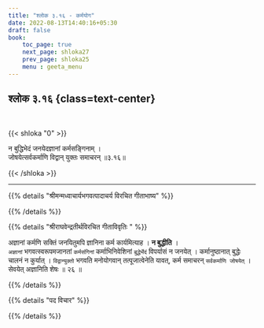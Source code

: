 ```yaml
---
title: "श्लोक ३.१६ - कर्मयोग"
date: 2022-08-13T14:40:16+05:30
draft: false
book:
    toc_page: true
    next_page: shloka27
    prev_page: shloka25
    menu : geeta_menu
---
```




## श्लोक ३.१६ {class=text-center}

<br/>

{{< shloka  "0"  >}}

न बुद्धिभेदं जनयेदज्ञानां कर्मसङ्गिनाम् ।  
जोषयेत्सर्वकर्माणि विद्वान् युक्तः समाचरन् ॥३.१६॥ 

{{< /shloka >}}

---


{{% details "श्रीमन्मध्वाचार्यभगवत्पादाचर्य विरचित  गीताभाष्य" %}}



{{% /details %}}



{{% details "श्रीराघवेन्द्रतीर्थविरचित गीताविवृतिः " %}}

अज्ञानां कर्मणि सक्तिं जनयितुमपि ज्ञानिना कर्म कार्यमित्याह ।
**न बुद्धीति** ।   
`अज्ञानां` भगवत्स्वरूपमजानतां `कर्मसंगिनां` कर्माभिनिवेशिनां `बुद्धेर्भेदं`
विपर्यासं न जनयेत्‌ । कर्मानुष्ठानात् बुद्धेः चालनं न कुर्यात्‌ । 
`विद्वान्युक्तो` भगवति मनोयोगवान्‌ तत्पूजात्वेनेति यावत्‌, कर्म 
समाचरन्‌ `सर्वकर्माणि जोषयेत्‌` । सेवयेत्‌ अज्ञानिति शेषः ॥ २६ ॥

{{% /details %}}



{{% details "पद विचार" %}}


{{% /details %}}
